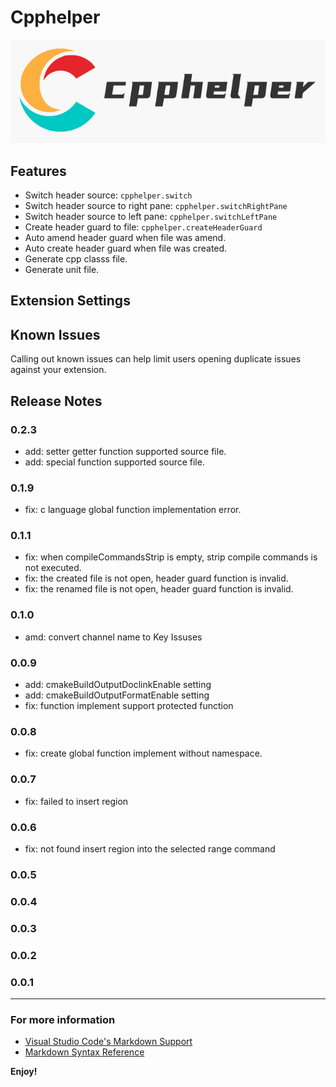 # Cpphelper

![logo](https://github.com/93Alliance/vscode-cpphelper/blob/master/resources/full-logo.png?raw=true)

## Features

- Switch header source: `cpphelper.switch`
- Switch header source to right pane: `cpphelper.switchRightPane`
- Switch header source to left pane: `cpphelper.switchLeftPane`
- Create header guard to file: `cpphelper.createHeaderGuard`
- Auto amend header guard when file was amend.
- Auto create header guard when file was created.
- Generate cpp classs file.
- Generate unit file.

## Extension Settings

## Known Issues

Calling out known issues can help limit users opening duplicate issues against your extension.

## Release Notes

### 0.2.3
- add: setter getter function supported source file.
- add: special function supported source file.

### 0.1.9
- fix: c language global function implementation error.

### 0.1.1
- fix: when compileCommandsStrip is empty, strip compile commands is not executed.
- fix: the created file is not open, header guard function is invalid.
- fix: the renamed file is not open, header guard function is invalid. 

### 0.1.0
- amd: convert channel name to Key Issuses

### 0.0.9
- add: cmakeBuildOutputDoclinkEnable setting
- add: cmakeBuildOutputFormatEnable setting
- fix: function implement support protected function

### 0.0.8
- fix: create global function implement without namespace.

### 0.0.7
- fix: failed to insert region

### 0.0.6
- fix: not found insert region into the selected range command

### 0.0.5
### 0.0.4
### 0.0.3
### 0.0.2
### 0.0.1

----------------------------------------------------------------------------------------------------------

### For more information

* [Visual Studio Code's Markdown Support](http://code.visualstudio.com/docs/languages/markdown)
* [Markdown Syntax Reference](https://help.github.com/articles/markdown-basics/)

**Enjoy!**

